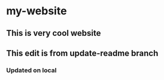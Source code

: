 # my-website

## This is very cool website

## This edit is from update-readme branch

### Updated on local
